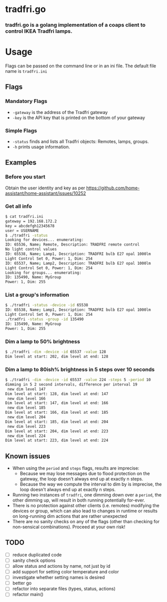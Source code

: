 # tradfri.go 

### tradfri.go is a golang implementation of a coaps client to control IKEA Tradfri lamps.

# Usage

Flags can be passed on the command line or in an ini file. The default file name is `tradfri.ini`

## Flags

### Mandatory Flags

 * `-gateway` is the address of the Tradfri gateway
 * `-key` is the API key that is printed on the bottom of your gateway

### Simple Flags

 * `-status` finds and lists all Tradfri objects: Remotes, lamps, groups.
 * `-h` prints usage information.
 
## Examples

### Before you start

Obtain the user identity and key as per https://github.com/home-assistant/home-assistant/issues/10252

### Get all info

```bash
$ cat tradfri.ini
gateway = 192.168.172.2
key = abcdefgh12345678
user = USERNAME
$ ./tradfri -status
Looking for devices... enumerating:
ID: 65536, Name; Remote, Description: TRADFRI remote control
No light control values
ID: 65538, Name; Lamp1, Description: TRADFRI bulb E27 opal 1000lm
Light Control Set 0, Power: 1, Dim: 254
ID: 65537, Name; Lamp2, Description: TRADFRI bulb E27 opal 1000lm
Light Control Set 0, Power: 1, Dim: 254
Looking for groups... enumerating:
ID: 135490, Name: MyGroup
Power: 1, Dim: 255
``` 

### List a group's information

```bash
$ ./tradfri -status -device -id 65538
ID: 65538, Name; Lamp1, Description: TRADFRI bulb E27 opal 1000lm
Light Control Set 0, Power: 1, Dim: 254
./tradfri -status -group -id 135490
ID: 135490, Name: MyGroup
Power: 1, Dim: 255
```

### Dim a lamp to 50% brightness

```bash
$ ./tradfri -dim -device -id 65537 -value 128
Dim level at start: 202, dim level at end: 128
```

### Dim a lamp to 80ish% brightness in 5 steps over 10 seconds
```bash
$ ./tradfri -dim -device -id 65537 -value 224 -steps 5 -period 10
dimming in 5 2 second intervals, difference per interval 19
 new dim level 147
Dim level at start: 128, dim level at end: 147
 new dim level 166
Dim level at start: 147, dim level at end: 166
 new dim level 185
Dim level at start: 166, dim level at end: 185
 new dim level 204
Dim level at start: 185, dim level at end: 204
 new dim level 223
Dim level at start: 204, dim level at end: 223
 new dim level 224
Dim level at start: 223, dim level at end: 224
```

## Known issues

 * When using the `period` and `steps` flags, results are imprecise:  
   * Because we may lose messages due to flood protection on the gateway, the
     loop doesn't always end up at exactly n steps.
   * Because the way we compute the interval to dim by is imprecise, the loop
     doesn't always end up at exactly n steps.
 * Running two instances of `tradfri`, one dimming down over a `period`, the
   other dimming up, will result in both running potentially for-ever.
 * There is no protection against other clients (i.e. remotes) modifying the
   devices or group, which can also lead to changes in runtime or results on
   long-running dim actions that are rather unexpected
 * There are no sanity checks on any of the flags (other than checking for
   non-sensical combinations). Proceed at your own risk!

## TODO
 
- [ ] reduce duplicated code
- [ ] sanity check options
- [ ] allow status and actions by name, not just by id
- [ ] add support for setting color temperature and color
- [ ] investigate whether setting names is desired
- [ ] better go
- [ ] refactor into separate files (types, status, actions)
- [ ] refactor main()
